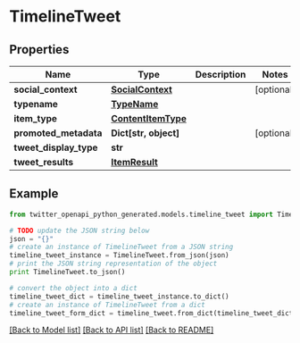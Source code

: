 # TimelineTweet


## Properties

Name | Type | Description | Notes
------------ | ------------- | ------------- | -------------
**social_context** | [**SocialContext**](SocialContext.md) |  | [optional] 
**typename** | [**TypeName**](TypeName.md) |  | 
**item_type** | [**ContentItemType**](ContentItemType.md) |  | 
**promoted_metadata** | **Dict[str, object]** |  | [optional] 
**tweet_display_type** | **str** |  | 
**tweet_results** | [**ItemResult**](ItemResult.md) |  | 

## Example

```python
from twitter_openapi_python_generated.models.timeline_tweet import TimelineTweet

# TODO update the JSON string below
json = "{}"
# create an instance of TimelineTweet from a JSON string
timeline_tweet_instance = TimelineTweet.from_json(json)
# print the JSON string representation of the object
print TimelineTweet.to_json()

# convert the object into a dict
timeline_tweet_dict = timeline_tweet_instance.to_dict()
# create an instance of TimelineTweet from a dict
timeline_tweet_form_dict = timeline_tweet.from_dict(timeline_tweet_dict)
```
[[Back to Model list]](../README.md#documentation-for-models) [[Back to API list]](../README.md#documentation-for-api-endpoints) [[Back to README]](../README.md)


